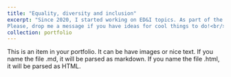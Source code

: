 ```yaml
---
title: "Equality, diversity and inclusion"
excerpt: "Since 2020, I started working on ED&I topics. As part of the committe of [EquiStats](https://tylerkf.github.io/equistats/) (website not up to date), I have organised sessions on diverse hiring practice, fair machine learning and women in ML. In 2022 I worked with the [ED&I Office of the Mathematical, Physical and Life Science division at the University of Oxford](https://www.mpls.ox.ac.uk/equality-and-diversity), doing research on diversity topics. At the Department of Statistics of LSE, I will organise activities for Women in Statistics.
Please, drop me a message if you have ideas for cool things to do!<br/><img src='/images/Oxford Women in Machine Learning Event.png' width="200" height="282.92">"
collection: portfolio
---
```


This is an item in your portfolio. It can be have images or nice text. If you name the file .md, it will be parsed as markdown. If you name the file .html, it will be parsed as HTML. 

